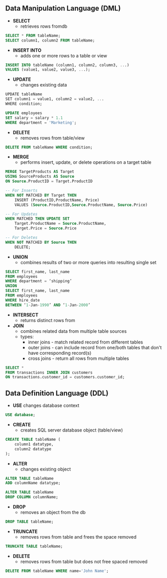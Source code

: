 
## Data Manipulation Language (DML)
- **SELECT**
	- retrieves rows fromdb
```sql
SELECT * FROM tableName;
SELECT column1, column2 FROM tableName;
```
- **INSERT INTO**
	- adds one or more rows to a table or view
```sql
INSERT INTO tableName (column1, column2, column3, ...)
VALUES (value1, value2, value3, ...);
```
- **UPDATE**
	- changes existing data
```sql
UPDATE tableName  
SET column1 = value1, column2 = value2, ...  
WHERE condition;

UPDATE employees 
SET salary = salary * 1.1 
WHERE department = 'Marketing';
```
- **DELETE**
	- removes rows from table/view
```sql
DELETE FROM tableName WHERE condition;
```
- **MERGE**
	- performs insert, update, or delete operations on a target table
```sql
MERGE TargetProducts AS Target
USING SourceProducts AS Source
ON Source.ProductID = Target.ProductID

-- For Inserts
WHEN NOT MATCHED BY Target THEN
    INSERT (ProductID,ProductName, Price)
    VALUES (Source.ProductID,Source.ProductName, Source.Price)

-- For Updates
WHEN MATCHED THEN UPDATE SET
    Target.ProductName = Source.ProductName,
    Target.Price = Source.Price

-- For Deletes
WHEN NOT MATCHED BY Source THEN
    DELETE;
```
- **UNION**
	- combines results of two or more queries into resulting single set
```sql
SELECT first_name, last_name 
FROM employees 
WHERE department = ‘shipping’ 
UNION 
SELECT first_name, last_name 
FROM employees 
WHERE hire_date 
BETWEEN ‘1-Jan-1990’ AND ‘1-Jan-2000’
```
- **INTERSECT**
	- returns distinct rows from 
- **JOIN**
	- combines related data from multiple table sources
	- types:
		- inner joins - match related record from different tables
		- outer joins - can include record from one/both tables that don't have corresponding record(s)
		- cross joins - return all rows from multiple tables
```sql
SELECT *
FROM transactions INNER JOIN customers
ON transactions.customer_id = customers.customer_id;
```
## Data Definition Language (DDL)
- **USE**
	  changes database context
```sql
USE database;
```
- **CREATE**
	- creates SQL server database object (table/view)
```sql
CREATE TABLE tableName (
	column1 datatype,
	column2 datatype
);
```
- **ALTER**
	- changes existing object
```sql
ALTER TABLE tableName
ADD columnName datatype;

ALTER TABLE tableName
DROP COLUMN columnName;
```
- **DROP**
	- removes an object from the db
```sql
DROP TABLE tableName;
```
- **TRUNCATE**
	- removes rows from table and frees the space removed
```sql
TRUNCATE TABLE tableName;
```
- **DELETE**
	- removes rows from table but does not free spaced removed
```sql
DELETE FROM tableName WHERE name='John Name';
```